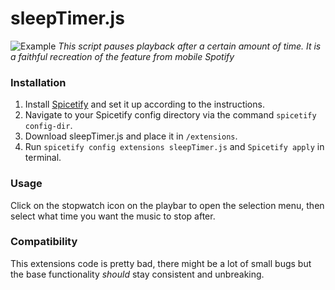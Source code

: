 # sleepTimer.js

![Example](example.png)
*This script pauses playback after a certain amount of time.*
*It is a faithful recreation of the feature from mobile Spotify*

### Installation
1. Install [Spicetify](https://spicetify.app) and set it up according to the instructions.
2. Navigate to your Spicetify config directory via the command `spicetify config-dir`.
3. Download sleepTimer.js and place it in `/extensions`.
4. Run `spicetify config extensions sleepTimer.js` and `Spicetify apply` in terminal.

### Usage
Click on the stopwatch icon on the playbar to open the selection menu, then select what time you want the music to stop after.

### Compatibility
This extensions code is pretty bad, there might be a lot of small bugs but the base functionality *should* stay consistent and unbreaking.
